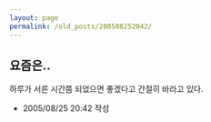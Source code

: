 ```yaml
---
layout: page
permalink: /old_posts/200508252042/
---
```


## 요즘은..


하루가 서른 시간쯤 되었으면 좋겠다고 간절히 바라고 있다.





- 2005/08/25 20:42 작성